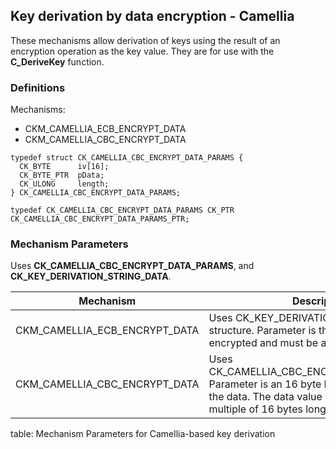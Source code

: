 ## Key derivation by data encryption - Camellia

These mechanisms allow derivation of keys using the result of an encryption
operation as the key value. They are for use with the **C_DeriveKey** function.

### Definitions

Mechanisms:

- CKM_CAMELLIA_ECB_ENCRYPT_DATA
- CKM_CAMELLIA_CBC_ENCRYPT_DATA

~~~{.c}
typedef struct CK_CAMELLIA_CBC_ENCRYPT_DATA_PARAMS {
  CK_BYTE      iv[16];
  CK_BYTE_PTR  pData;
  CK_ULONG     length;
} CK_CAMELLIA_CBC_ENCRYPT_DATA_PARAMS;

typedef CK_CAMELLIA_CBC_ENCRYPT_DATA_PARAMS CK_PTR CK_CAMELLIA_CBC_ENCRYPT_DATA_PARAMS_PTR;
~~~

### Mechanism Parameters

Uses **CK_CAMELLIA_CBC_ENCRYPT_DATA_PARAMS**, and **CK_KEY_DERIVATION_STRING_DATA**. 

| Mechanism                     | Description                            |
|-------------------------------|----------------------------------------|
| CKM_CAMELLIA_ECB_ENCRYPT_DATA | Uses CK_KEY_DERIVATION_STRING_DATA structure. Parameter is the data to be encrypted and must be a multiple of 16 long. |
| CKM_CAMELLIA_CBC_ENCRYPT_DATA | Uses CK_CAMELLIA_CBC_ENCRYPT_DATA_PARAMS. Parameter is an 16 byte IV value followed by the data. The data value part must be a multiple of 16 bytes long. |
table: Mechanism Parameters for Camellia-based key derivation
